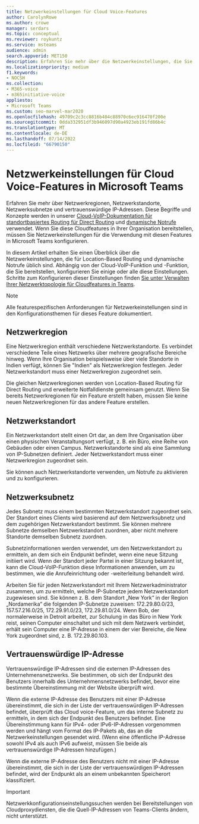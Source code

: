 ```yaml
---
title: Netzwerkeinstellungen für Cloud Voice-Features
author: CarolynRowe
ms.author: crowe
manager: serdars
ms.topic: conceptual
ms.reviewer: roykuntz
ms.service: msteams
audience: admin
search.appverid: MET150
description: Erfahren Sie mehr über die Netzwerkeinstellungen, die Sie für Location-Based Routing für Direct Routing und erweiterte Notfalldienste konfigurieren müssen.
ms.localizationpriority: medium
f1.keywords:
- NOCSH
ms.collection:
- M365-voice
- m365initiative-voice
appliesto:
- Microsoft Teams
ms.custom: seo-marvel-mar2020
ms.openlocfilehash: 49709c2c3cc8816b404c88970c6ec916470f200e
ms.sourcegitcommit: 0dda332951df3b946097d90a4923eb191fd86b4c
ms.translationtype: MT
ms.contentlocale: de-DE
ms.lasthandoff: 07/14/2022
ms.locfileid: "66790150"
---
```

# <a name="network-settings-for-cloud-voice-features-in-microsoft-teams"></a>Netzwerkeinstellungen für Cloud Voice-Features in Microsoft Teams

Erfahren Sie mehr über Netzwerkregionen, Netzwerkstandorte, Netzwerksubnetze und vertrauenswürdige IP-Adressen. Diese Begriffe und Konzepte werden in unserer [Cloud-VoIP-Dokumentation für standortbasiertes Routing für Direct Routing](location-based-routing-plan.md) und [dynamische Notrufe](configure-dynamic-emergency-calling.md) verwendet. Wenn Sie diese Cloudfeatures in Ihrer Organisation bereitstellen, müssen Sie Netzwerkeinstellungen für die Verwendung mit diesen Features in Microsoft Teams konfigurieren.

In diesem Artikel erhalten Sie einen Überblick über die Netzwerkeinstellungen, die für Location-Based Routing und dynamische Notrufe üblich sind. Abhängig von der Cloud-VoIP-Funktion und -Funktion, die Sie bereitstellen, konfigurieren Sie einige oder alle diese Einstellungen. Schritte zum Konfigurieren dieser Einstellungen finden [Sie unter Verwalten Ihrer Netzwerktopologie für Cloudfeatures in Teams](manage-your-network-topology.md).

> [!NOTE]
> Alle featurespezifischen Anforderungen für Netzwerkeinstellungen sind in den Konfigurationsthemen für dieses Feature dokumentiert.

## <a name="network-region"></a>Netzwerkregion

Eine Netzwerkregion enthält verschiedene Netzwerkstandorte. Es verbindet verschiedene Teile eines Netzwerks über mehrere geografische Bereiche hinweg. Wenn Ihre Organisation beispielsweise über viele Standorte in Indien verfügt, können Sie "Indien" als Netzwerkregion festlegen. Jeder Netzwerkstandort muss einer Netzwerkregion zugeordnet sein.

Die gleichen Netzwerkregionen werden von Location-Based Routing für Direct Routing und erweiterte Notfalldienste gemeinsam genutzt. Wenn Sie bereits Netzwerkregionen für ein Feature erstellt haben, müssen Sie keine neuen Netzwerkregionen für das andere Feature erstellen.

## <a name="network-site"></a>Netzwerkstandort

Ein Netzwerkstandort stellt einen Ort dar, an dem Ihre Organisation über einen physischen Veranstaltungsort verfügt, z. B. ein Büro, eine Reihe von Gebäuden oder einen Campus. Netzwerkstandorte sind als eine Sammlung von IP-Subnetzen definiert. Jeder Netzwerkstandort muss einer Netzwerkregion zugeordnet sein.

Sie können auch Netzwerkstandorte verwenden, um Notrufe zu aktivieren und zu konfigurieren.

## <a name="network-subnet"></a>Netzwerksubnetz

Jedes Subnetz muss einem bestimmten Netzwerkstandort zugeordnet sein. Der Standort eines Clients wird basierend auf dem Netzwerksubnetz und dem zugehörigen Netzwerkstandort bestimmt. Sie können mehrere Subnetze demselben Netzwerkstandort zuordnen, aber nicht mehrere Standorte demselben Subnetz zuordnen.

Subnetzinformationen werden verwendet, um den Netzwerkstandort zu ermitteln, an dem sich ein Endpunkt befindet, wenn eine neue Sitzung initiiert wird. Wenn der Standort jeder Partei in einer Sitzung bekannt ist, kann die Cloud-VoIP-Funktion diese Informationen anwenden, um zu bestimmen, wie die Anrufeinrichtung oder -weiterleitung behandelt wird.

Arbeiten Sie für jeden Netzwerkstandort mit Ihrem Netzwerkadministrator zusammen, um zu ermitteln, welche IP-Subnetze jedem Netzwerkstandort zugewiesen sind. Sie können z. B. dem Standort „New York“ in der Region „Nordamerika“ die folgenden IP-Subnetze zuweisen: 172.29.80.0/23, 157.57.216.0/25, 172.29.91.0/23, 172.29.81.0/24. Wenn Bob, der normalerweise in Detroit arbeitet, zur Schulung in das Büro in New York reist, seinen Computer einschaltet und sich mit dem Netzwerk verbindet, erhält sein Computer eine IP-Adresse in einem der vier Bereiche, die New York zugeordnet sind, z. B. 172.29.80.103.

## <a name="trusted-ip-address"></a>Vertrauenswürdige IP-Adresse

Vertrauenswürdige IP-Adressen sind die externen IP-Adressen des Unternehmensnetzwerks. Sie bestimmen, ob sich der Endpunkt des Benutzers innerhalb des Unternehmensnetzwerks befindet, bevor eine bestimmte Übereinstimmung mit der Website überprüft wird.

Wenn die externe IP-Adresse des Benutzers mit einer IP-Adresse übereinstimmt, die sich in der Liste der vertrauenswürdigen IP-Adressen befindet, überprüft das Cloud voice-Feature, um das interne Subnetz zu ermitteln, in dem sich der Endpunkt des Benutzers befindet. Eine Übereinstimmung kann für IPv4- oder IPv6-IP-Adressen vorgenommen werden und hängt vom Format des IP-Pakets ab, das an die Netzwerkeinstellungen gesendet wird. (Wenn eine öffentliche IP-Adresse sowohl IPv4 als auch IPv6 aufweist, müssen Sie beide als vertrauenswürdige IP-Adressen hinzufügen.)

Wenn die externe IP-Adresse des Benutzers nicht mit einer IP-Adresse übereinstimmt, die sich in der Liste der vertrauenswürdigen IP-Adressen befindet, wird der Endpunkt als an einem unbekannten Speicherort klassifiziert.

> [!Important]
> Netzwerkkonfigurationseinstellungssuchen werden bei Bereitstellungen von Cloudproxydiensten, die die Quell-IP-Adressen von Teams-Clients ändern, nicht unterstützt.
